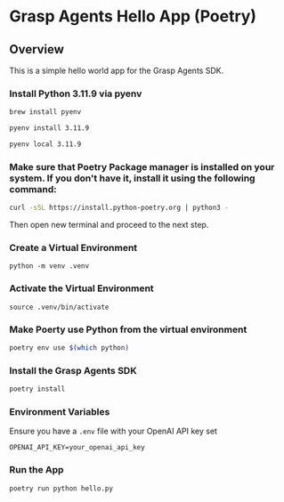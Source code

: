 # Grasp Agents Hello App (Poetry)

## Overview

This is a simple hello world app for the Grasp Agents SDK.

### Install Python 3.11.9 via pyenv

```bash
brew install pyenv
```

```bash
pyenv install 3.11.9
```

```bash
pyenv local 3.11.9
```

### Make sure that Poetry Package manager is installed on your system. If you don't have it, install it using the following command:

```bash
curl -sSL https://install.python-poetry.org | python3 -
```

Then open new terminal and proceed to the next step.

### Create a Virtual Environment

`python -m venv .venv`

### Activate the Virtual Environment

`source .venv/bin/activate`

### Make Poerty use Python from the virtual environment

```bash
poetry env use $(which python)
```

### Install the Grasp Agents SDK

```bash
poetry install
```

### Environment Variables

Ensure you have a `.env` file with your OpenAI API key set

```
OPENAI_API_KEY=your_openai_api_key
```

### Run the App

```bash
poetry run python hello.py
```
